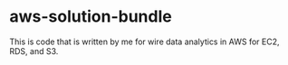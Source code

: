 # aws-solution-bundle
This is code that is written by me for wire data analytics in AWS for EC2, RDS, and S3. 
